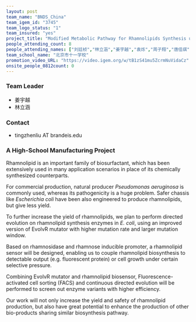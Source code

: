 ```yaml
---
layout: post
team_name: "BNDS_China"
team_igem_id: "3745"
team_logo_status: "1"
team_insured: "yes"
project_title: "Modified Metabolic Pathway for Rhamnolipids Synthesis using Directed Evolution"
people_attending_count: 8
people_attending_names: ["刘廷桢","林立涵","姜宇越","袁烁","周子翔","唐佳祺","宋建飞","陈怡安"]
team_school_name: "北京市十一学校"
promotion_video_URL: "https://video.igem.org/w/tB1zS41mu5ZcrmNuVidaCz"
onsite_people_0812count: 0
---
```



### Team Leader
* 姜宇越
* 林立涵

### Contact
* tingzhenliu AT brandeis.edu

### A High-School Manufacturing Project

Rhamnolipid is an important family of biosurfactant, which has been extensively used in many application scenarios in place of its chemically synthesized counterparts.

For commercial production, natural producer *Pseudomonas aeruginosa* is commonly used, whereas its pathogenicity is a huge problem. Safer chassis like *Escherichia coli* have been also engineered to produce rhamnolipids, but give less yield.

To further increase the yield of rhamnolipids, we plan to perform directed evolution on rhamnolipid synthesis enzymes in *E. coli*, using an improved version of EvolvR mutator with higher mutation rate and larger mutation window.

Based on rhamnosidase and rhamnose inducible promoter, a rhamnolipid sensor will be designed, enabling us to couple rhamnolipid biosynthesis to detectable output (e.g. fluorescent protein) or cell growth under certain selective pressure.

Combining EvolvR mutator and rhamnolipid biosensor, Fluorescence-activated cell sorting (FACS) and continuous directed evolution will be performed to screen out enzyme variants with higher efficiency.

Our work will not only increase the yield and safety of rhamnolipid production, but also have great potential to enhance the production of other bio-products sharing similar biosynthesis pathway.
